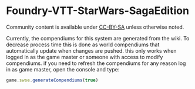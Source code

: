 # Foundry-VTT-StarWars-SagaEdition
Community content is available under [CC-BY-SA](https://www.fandom.com/licensing) unless otherwise noted.

Currently, the compendiums for this system are generated from the wiki.  To decrease process time this is done as world compendiums that automatically update when changes are pushed.  this only works when logged in as the game master or someone with access to modify compendiums.  if you need to refresh the compendiums for any reason log in as game master, open the console and type:
```javascript
game.swse.generateCompendiums(true)
```